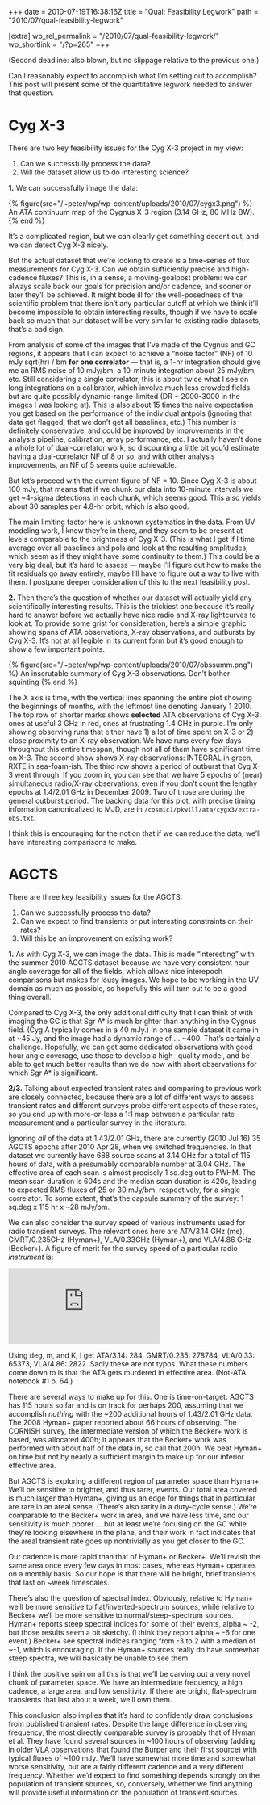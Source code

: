 +++
date = 2010-07-19T16:38:16Z
title = "Qual: Feasibility Legwork"
path = "2010/07/qual-feasibility-legwork"

[extra]
wp_rel_permalink = "/2010/07/qual-feasibility-legwork/"
wp_shortlink = "/?p=265"
+++

(Second deadline: also blown, but no slippage relative to the previous one.)

Can I reasonably expect to accomplish what I’m setting out to accomplish? This
post will present some of the quantitative legwork needed to answer that
question.

# Cyg X-3

There are two key feasibility issues for the Cyg X-3 project in my view:

1. Can we successfully process the data?
2. Will the dataset allow us to do interesting science?

**1.** We can successfully image the data:

{% figure(src="/~peter/wp/wp-content/uploads/2010/07/cygx3.png") %}
An ATA continuum map of the Cygnus X-3 region (3.14 GHz, 80 MHz BW).
{% end %}

It’s a complicated region, but we can clearly get something decent out, and we
can detect Cyg X-3 nicely.

But the actual dataset that we’re looking to create is a time-series of flux
measurements for Cyg X-3. Can we obtain sufficiently precise and high-cadence
fluxes? This is, in a sense, a moving-goalpost problem: we can always scale
back our goals for precision and/or cadence, and sooner or later they’ll be
achieved. It might bode ill for the well-posedness of the scientific problem
that there isn’t any particular cutoff at which we think it’ll become
impossible to obtain interesting results, though if we have to scale back so
much that our dataset will be very similar to existing radio datasets, that’s
a bad sign.

From analysis of some of the images that I’ve made of the Cygnus and GC
regions, it appears that I can expect to achieve a “noise factor” (NF) of 10
mJy sqrt(hr) / bm **for one correlator** — that is, a 1-hr integration should
give me an RMS noise of 10 mJy/bm, a 10-minute integration about 25 mJy/bm,
etc. Still considering a single correlator, this is about twice what I see on
long integrations on a calibrator, which involve much less crowded fields but
are quite possibly dynamic-range-limited (DR ~ 2000-3000 in the images I was
looking at). This is also about 15 times the naive expectation you get based
on the performance of the individual antpols (ignoring that data get flagged,
that we don’t get all baselines, etc.) This number is definitely conservative,
and could be improved by improvements in the analysis pipeline, calibration,
array performance, etc. I actually haven’t done a whole lot of dual-correlator
work, so discounting a little bit you’d estimate having a dual-correlator NF
of 8 or so, and with other analysis improvements, an NF of 5 seems quite
achievable.

But let’s proceed with the current figure of NF = 10. Since Cyg X-3 is about
100 mJy, that means that if we chunk our data into 10-minute intervals we get
~4-sigma detections in each chunk, which seems good. This also yields about 30
samples per 4.8-hr orbit, which is also good.

The main limiting factor here is unknown systematics in the data. From UV
modeling work, I know they’re in there, and they seem to be present at levels
comparable to the brightness of Cyg X-3. (This is what I get if I time average
over all baselines and pols and look at the resulting amplitudes, which seem
as if they might have some continuity to them.) This could be a very big deal,
but it’s hard to assess — maybe I’ll figure out how to make the fit residuals
go away entirely, maybe I’ll have to figure out a way to live with them. I
postpone deeper consideration of this to the next feasibility post.

**2.** Then there’s the question of whether our dataset
will actually yield any scientifically interesting results. This is the
trickiest one because it’s really hard to answer before we actually have nice
radio and X-ray lightcurves to look at. To provide some grist for
consideration, here’s a simple graphic showing spans of ATA observations,
X-ray observations, and outbursts by Cyg X-3. It’s not at all legible in its
current form but it’s good enough to show a few important points.

{% figure(src="/~peter/wp/wp-content/uploads/2010/07/obssumm.png") %}
An inscrutable summary of Cyg X-3 observations. Don’t bother squinting
{% end %}

The X axis is time, with the vertical lines spanning the entire plot showing
the beginnings of months, with the leftmost line denoting January 1 2010. The
top row of shorter marks shows **selected** ATA observations of Cyg X-3: ones
at useful 3 GHz in red, ones at frustrating 1.4 GHz in purple. I’m only
showing observing runs that either have 1) a lot of time spent on X-3 or 2)
close proximity to an X-ray observation. We have runs every few days
throughout this entire timespan, though not all of them have significant time
on X-3. The second show shows X-ray observations: INTEGRAL in green, RXTE in
sea-foam-ish. The third row shows a period of outburst that Cyg X-3 went
through. If you zoom in, you can see that we have 5 epochs of (near)
simultaneous radio/X-ray observations, even if you don’t count the lengthy
epochs at 1.4/2.01 GHz in December 2009. Two of those are during the general
outburst period. The backing data for this plot, with precise timing
information canonicalized to MJD, are in
`/cosmic1/pkwill/ata/cygx3/extra-obs.txt`.

I think this is encouraging for the notion that if we can reduce the data,
we’ll have interesting comparisons to make.

# AGCTS

There are three key feasibility issues for the AGCTS:

1. Can we successfully process the data?
2. Can we expect to find transients or put interesting constraints on their
   rates?
3. Will this be an improvement on existing work?

**1.** As with Cyg X-3, we can image the data. This is made
“interesting” with the summer 2010 AGCTS dataset because we have very
consistent hour angle coverage for all of the fields, which allows nice
interepoch comparisons but makes for lousy images. We hope to be working in
the UV domain as much as possible, so hopefully this will turn out to be a
good thing overall.

Compared to Cyg X-3, the only additional difficulty that I can think of with
imaging the GC is that Sgr A\* is much brighter than anything in the Cygnus
field. (Cyg A typically comes in a 40 mJy.) In one sample dataset it came in
at ~45 Jy, and the image had a dynamic range of … ~400. That’s certainly a
challenge. Hopefully, we can get some dedicated observations with good hour
angle coverage, use those to develop a high- quality model, and be able to get
much better results than we do now with short observations for which Sgr A\*
is significant.

**2/3.** Talking about expected transient rates and comparing to previous work
are closely connected, because there are a lot of different ways to assess
transient rates and different surveys probe different aspects of these rates,
so you end up with more-or-less a 1:1 map between a particular rate
measurement and a particular survey in the literature.

Ignoring _all_ of the data at 1.43/2.01 GHz, there are currently (2010 Jul 16)
35 AGCTS epochs after 2010 Apr 28, when we switched frequencies. In that
dataset we currently have 688 source scans at 3.14 GHz for a total of 115
hours of data, with a presumably comparable number at 3.04 GHz. The effective
area of each scan is almost precisely 1 sq.deg out to FWHM. The mean scan
duration is 604s and the median scan duration is 420s, leading to expected RMS
fluxes of 25 or 30 mJy/bm, respectively, for a single correlator. To some
extent, that’s the capsule summary of the survey: 1 sq.deg x 115 hr x ~28
mJy/bm.

We can also consider the survey speed of various
instruments used for radio transient surveys. The relevant ones here are
ATA/3.14 GHz (me), GMRT/0.235GHz (Hyman+), VLA/0.33GHz (Hyman+), and VLA/4.86
GHz (Becker+). A figure of merit for the survey speed of a particular radio
_instrument_ is:

![\textrm{FOM} = \Omega\left(\frac{A_\textrm{eff}}{T_\textrm{sys}}\right)^2 \propto\left(\frac{\textrm{FWHM} \times N D^2}{T_\textrm{sys}}\right)^2](https://s0.wp.com/latex.php?latex=%5Ctextrm%7BFOM%7D+%3D+%5COmega+%5Cleft%28%5Cfrac%7BA_%5Ctextrm%7Beff%7D%7D%7BT_%5Ctextrm%7Bsys%7D%7D%5Cright%29%5E2+%5Cpropto+%5Cleft%28%5Cfrac%7B%5Ctextrm%7BFWHM%7D+%5Ctimes+N+D%5E2%7D%7BT_%5Ctextrm%7Bsys%7D%7D%5Cright%29%5E2&bg=ffffff&fg=000000&s=0 "\textrm{FOM} = \Omega\left(\frac{A_\textrm{eff}}{T_\textrm{sys}}\right)^2 \propto\left(\frac{\textrm{FWHM} \times N D^2}{T_\textrm{sys}}\right)^2")

Using deg, m, and K, I get ATA/3.14: 284, GMRT/0.235: 278784, VLA/0.33: 65373,
VLA/4.86: 2822. Sadly these are not typos. What these numbers come down to is
that the ATA gets murdered in effective area. (Not-ATA notebook #1 p. 64.)

There are several ways to make up for this. One is time-on-target: AGCTS has
115 hours so far and is on track for perhaps 200, assuming that we accomplish
_nothing_ with the ~200 additional hours of 1.43/2.01 GHz data. The 2008
Hyman+ paper reported about 66 hours of observing. The CORNISH survey, the
intermediate version of which the Becker+ work is based, was allocated 400h;
it appears that the Becker+ work was performed with about half of the data in,
so call that 200h. We beat Hyman+ on time but not by nearly a sufficient
margin to make up for our inferior effective area.

But AGCTS is exploring a different region of parameter space than Hyman+.
We’ll be sensitive to brighter, and thus rarer, events. Our total area covered
is much larger than Hyman+, giving us an edge for things that in particular
are rare in an areal sense. (There’s also rarity in a duty-cycle sense.) We’re
comparable to the Becker+ work in area, and we have less time, and our
sensitivity is much poorer … but at least we’re focusing on the GC while
they’re looking elsewhere in the plane, and their work in fact indicates that
the areal transient rate goes up nontrivially as you get closer to the GC.

Our cadence is more rapid than that of Hyman+ or Becker+. We’ll revisit the
same area once every few days in most cases, whereas Hyman+ operates on a
monthly basis. So our hope is that there will be bright, brief transients that
last on ~week timescales.

There’s also the question of spectral index. Obviously, relative to Hyman+
we’ll be more sensitive to flat/inverted-spectrum sources, while relative to
Becker+ we’ll be more sensitive to normal/steep-spectrum sources. Hyman+
reports steep spectral indices for some of their events, alpha ~ -2, but those
results seem a bit sketchy. (I think they report alpha ~ -6 for one event.)
Becker+ see spectral indices ranging from -3 to 2 with a median of ~-1, which
is encouraging. If the Hyman+ sources really do have somewhat steep spectra,
we will basically be unable to see them.

I think the positive spin on all this is that we’ll be carving out a very
novel chunk of parameter space. We have an intermediate frequency, a high
cadence, a large area, and low sensitivity. If there are bright, flat-spectrum
transients that last about a week, we’ll own them.

This conclusion also implies that it’s hard to confidently draw conclusions
from published transient rates. Despite the large difference in observing
frequency, the most directly comparable survey is probably that of Hyman et
al. They have found several sources in ~100 hours of observing (adding in
older VLA observations that found the Burper and their first source) with
typical fluxes of ~100 mJy. We’ll have somewhat more time and somewhat worse
sensitivity, but are a fairly different cadence and a very different
frequency. Whether we’d expect to find something depends strongly on the
population of transient sources, so, conversely, whether we find anything will
provide useful information on the population of transient sources.
